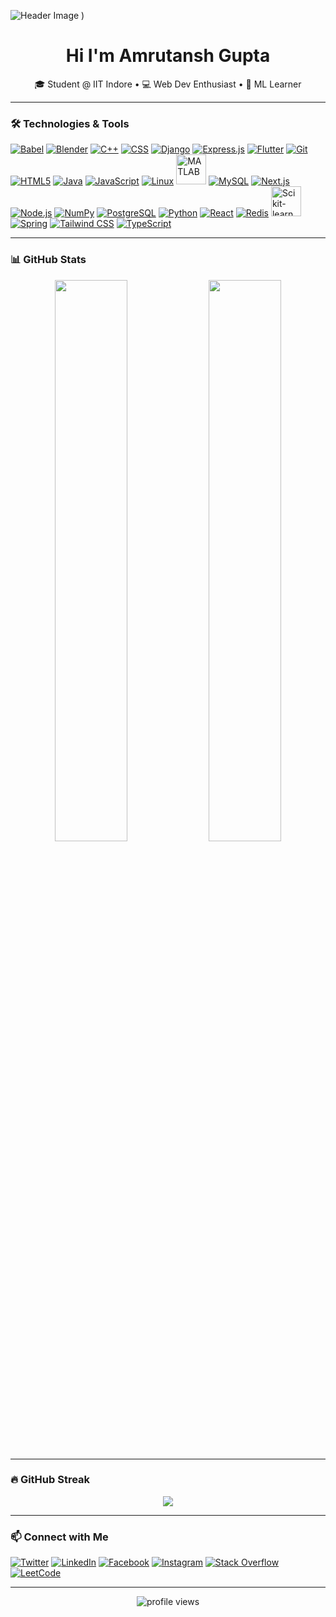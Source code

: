 ![Header Image](https://mir-s3-cdn-cf.behance.net/project_modules/max_1200/81bb4b165684019.640b6038d133e.gif)
)

<h1 align="center">Hi I'm Amrutansh Gupta</h1>

<p align="center">🎓 Student @ IIT Indore • 💻 Web Dev Enthusiast • 🤖 ML Learner</p>

---

### 🛠️ Technologies & Tools
<p align="left">
  <!-- Top Row -->
  <a href="https://babeljs.io/"><img src="https://img.icons8.com/color/48/babel.png" alt="Babel" /></a>
  <a href="https://www.blender.org/"><img src="https://img.icons8.com/color/48/blender-3d.png" alt="Blender" /></a>
  <a href="https://isocpp.org/"><img src="https://img.icons8.com/color/48/c-plus-plus-logo.png" alt="C++" /></a>
  <a href="https://developer.mozilla.org/en-US/docs/Web/CSS"><img src="https://img.icons8.com/color/48/css3.png" alt="CSS" /></a>
  <a href="https://www.djangoproject.com/"><img src="https://img.icons8.com/external-tal-revivo-color-tal-revivo/48/django.png" alt="Django" /></a>
  <a href="https://expressjs.com/"><img src="https://img.icons8.com/ios-filled/48/ffffff/express-js.png" alt="Express.js" /></a>
  <a href="https://flutter.dev/"><img src="https://img.icons8.com/color/48/flutter.png" alt="Flutter" /></a>
  <a href="https://git-scm.com/"><img src="https://img.icons8.com/color/48/git.png" alt="Git" /></a>
  <a href="https://html.spec.whatwg.org/"><img src="https://img.icons8.com/color/48/html-5--v1.png" alt="HTML5" /></a>
  <a href="https://www.java.com/"><img src="https://img.icons8.com/color/48/java-coffee-cup-logo.png" alt="Java" /></a>
  <a href="https://developer.mozilla.org/en-US/docs/Web/JavaScript"><img src="https://img.icons8.com/color/48/javascript--v1.png" alt="JavaScript" /></a>
  <a href="https://www.linux.org/"><img src="https://img.icons8.com/color/48/linux.png" alt="Linux" /></a>
  <a href="https://www.mathworks.com/products/matlab.html"><img src="https://upload.wikimedia.org/wikipedia/commons/2/21/Matlab_Logo.png" alt="MATLAB" width="48" height="48" /></a>
  <a href="https://www.mysql.com/"><img src="https://img.icons8.com/fluency/48/mysql-logo.png" alt="MySQL" /></a>
  <a href="https://nextjs.org/"><img src="https://img.icons8.com/fluency-systems-filled/48/ffffff/nextjs.png" alt="Next.js" /></a>
  <a href="https://nodejs.org/"><img src="https://img.icons8.com/fluency/48/node-js.png" alt="Node.js" /></a>
  <a href="https://numpy.org/"><img src="https://img.icons8.com/color/48/numpy.png" alt="NumPy" /></a>
  <a href="https://www.postgresql.org/"><img src="https://img.icons8.com/color/48/postgreesql.png" alt="PostgreSQL" /></a>
  <a href="https://www.python.org/"><img src="https://img.icons8.com/color/48/python--v1.png" alt="Python" /></a>
  <a href="https://reactjs.org/"><img src="https://img.icons8.com/color/48/react-native.png" alt="React" /></a>
  <a href="https://redis.io/"><img src="https://img.icons8.com/color/48/redis.png" alt="Redis" /></a>
  <a href="https://scikit-learn.org/"><img src="https://upload.wikimedia.org/wikipedia/commons/0/05/Scikit_learn_logo_small.svg" alt="Scikit-learn" width="48" height="48" /></a>
  <a href="https://spring.io/"><img src="https://img.icons8.com/color/48/spring-logo.png" alt="Spring" /></a>
  <a href="https://tailwindcss.com/"><img src="https://img.icons8.com/color/48/tailwind_css.png" alt="Tailwind CSS" /></a>
  <a href="https://typescriptlang.org/"><img src="https://img.icons8.com/color/48/typescript.png" alt="TypeScript" /></a>
</p>


---

### 📊 GitHub Stats
<p align="center">
  <img src="https://github-readme-stats.vercel.app/api?username=AmrutanshGupta&show_icons=true&theme=tokyonight" width="48%">
  <img src="https://github-readme-stats.vercel.app/api/top-langs/?username=AmrutanshGupta&layout=compact&theme=tokyonight" width="48%">
</p>

---

### 🔥 GitHub Streak
<p align="center">
  <img src="https://streak-stats.demolab.com?user=AmrutanshGupta&theme=tokyonight" />
</p>

---

### 📫 Connect with Me
<p align="left">
  <a href="https://twitter.com/" target="_blank"><img alt="Twitter" src="https://img.shields.io/badge/-Twitter-1DA1F2?style=flat-square&logo=twitter&logoColor=white" /></a>
  <a href="https://linkedin.com/" target="_blank"><img alt="LinkedIn" src="https://img.shields.io/badge/-LinkedIn-0077B5?style=flat-square&logo=linkedin&logoColor=white" /></a>
  <a href="https://facebook.com/" target="_blank"><img alt="Facebook" src="https://img.shields.io/badge/-Facebook-1877F2?style=flat-square&logo=facebook&logoColor=white" /></a>
  <a href="https://instagram.com/" target="_blank"><img alt="Instagram" src="https://img.shields.io/badge/-Instagram-E4405F?style=flat-square&logo=instagram&logoColor=white" /></a>
  <a href="https://stackoverflow.com/" target="_blank"><img alt="Stack Overflow" src="https://img.shields.io/badge/-Stackoverflow-FE7A16?style=flat-square&logo=stackoverflow&logoColor=white" /></a>
  <a href="https://leetcode.com/" target="_blank"><img alt="LeetCode" src="https://img.shields.io/badge/-LeetCode-FFA116?style=flat-square&logo=leetcode&logoColor=white" /></a>
</p>

---

<!-- Optional: View Counter -->
<p align="center">
  <img src="https://komarev.com/ghpvc/?username=AmrutanshGupta&label=Profile%20views&color=blueviolet&style=flat" alt="profile views"/>
</p>



